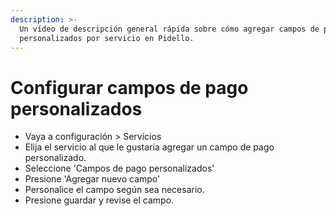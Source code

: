 ```yaml
---
description: >-
  Un vídeo de descripción general rápida sobre cómo agregar campos de pago
  personalizados por servicio en Pidello.
---
```


# Configurar campos de pago personalizados

* Vaya a configuración > Servicios&#x20;
* Elija el servicio al que le gustaría agregar un campo de pago personalizado.&#x20;
* Seleccione 'Campos de pago personalizados'&#x20;
* Presione 'Agregar nuevo campo'&#x20;
* Personalice el campo según sea necesario.&#x20;
* Presione guardar y revise el campo.

